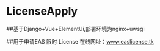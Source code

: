 # LicenseApply
##基于Django+Vue+ElementUi,部署环境为nginx+uwsgi

##用于申请EAS 限时 License
在线网址：www.easlicense.tk
